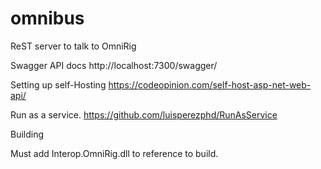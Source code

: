 # omnibus
ReST server to talk to OmniRig

Swagger API docs
http://localhost:7300/swagger/

Setting up self-Hosting
https://codeopinion.com/self-host-asp-net-web-api/

Run as a service.
https://github.com/luisperezphd/RunAsService

Building

Must add Interop.OmniRig.dll to reference to build.

